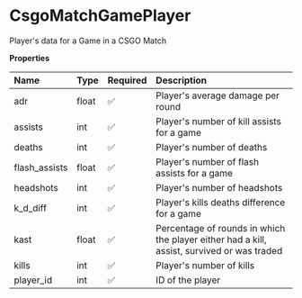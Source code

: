 # CsgoMatchGamePlayer

Player's data for a Game in a CSGO Match

**Properties**

| Name          | Type  | Required | Description                                                                                |
| :------------ | :---- | :------- | :----------------------------------------------------------------------------------------- |
| adr           | float | ✅       | Player's average damage per round                                                          |
| assists       | int   | ✅       | Player's number of kill assists for a game                                                 |
| deaths        | int   | ✅       | Player's number of deaths                                                                  |
| flash_assists | float | ✅       | Player's number of flash assists for a game                                                |
| headshots     | int   | ✅       | Player's number of headshots                                                               |
| k_d_diff      | int   | ✅       | Player's kills deaths difference for a game                                                |
| kast          | float | ✅       | Percentage of rounds in which the player either had a kill, assist, survived or was traded |
| kills         | int   | ✅       | Player's number of kills                                                                   |
| player_id     | int   | ✅       | ID of the player                                                                           |

